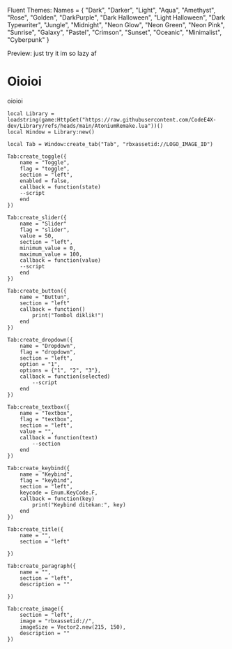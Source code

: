 Fluent Themes:
Names = {
    "Dark",
    "Darker",
    "Light",
    "Aqua",
    "Amethyst",
    "Rose",
    "Golden",
    "DarkPurple",
    "Dark Halloween",
    "Light Halloween",
    "Dark Typewriter",
    "Jungle",
    "Midnight",
    "Neon Glow",
    "Neon Green",
    "Neon Pink",
    "Sunrise",
    "Galaxy",
    "Pastel",
    "Crimson",
    "Sunset",
    "Oceanic",
    "Minimalist",
    "Cyberpunk"
}

Preview:
just try it im so lazy af

# Oioioi
oioioi
```
local Library = loadstring(game:HttpGet("https://raw.githubusercontent.com/CodeE4X-dev/Library/refs/heads/main/AtoniumRemake.lua"))()
local Window = Library:new()
```
```
local Tab = Window:create_tab("Tab", "rbxassetid://LOGO_IMAGE_ID")
```
```
Tab:create_toggle({
    name = "Toggle",
    flag = "toggle",
    section = "left",
    enabled = false,
    callback = function(state)
    --script
    end
})
```
```
Tab:create_slider({
    name = "Slider"
    flag = "slider",
    value = 50,
    section = "left",
    minimum_value = 0,
    maximum_value = 100,
    callback = function(value)
    --script
    end
})
```
```
Tab:create_button({
    name = "Buttun",
    section = "left"
    callback = function()
        print("Tombol diklik!")
    end
})
```
```
Tab:create_dropdown({
    name = "Dropdown",
    flag = "dropdown",
    section = "left",
    option = "1",
    options = {"1", "2", "3"},
    callback = function(selected)
        --script
    end
})
```
```
Tab:create_textbox({
    name = "Textbox",
    flag = "textbox",
    section = "left",
    value = "",
    callback = function(text)
        --section
    end
})
```
```
Tab:create_keybind({
    name = "Keybind",
    flag = "keybind",
    section = "left",
    keycode = Enum.KeyCode.F,
    callback = function(key)
        print("Keybind ditekan:", key)
    end
})
```
```
Tab:create_title({
    name = "",
    section = "left"
    
})
```
```
Tab:create_paragraph({
    name = "",
    section = "left",
    description = ""
    
})
```
```
Tab:create_image({
    section = "left",
    image = "rbxassetid://",
    imageSize = Vector2.new(215, 150),
    description = ""
})
```

